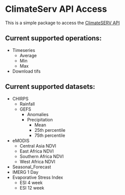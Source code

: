 # ClimateServ API Access

This is a simple package to access the [ClimateSERV API](https://climateserv.servirglobal.net/) 

## Current supported operations:
* Timeseries
    * Average
    * Min
    * Max
* Download tifs

## Current supported datasets:
* CHIRPS
    * Rainfall
    * GEFS
        * Anomalies
        * Precipitation 
            * Mean
            * 25th percentile
            * 75th percentile
* eMODIS
    * Central Asia NDVI
    * East Africa NDVI
    * Southern Africa NDVI
    * West Africa NDVI
* Seasonal_Forecast
* IMERG 1 Day
* Evaporative Stress Index
    * ESI 4 week
    * ESI 12 week